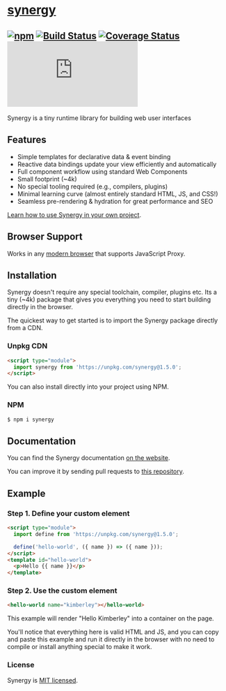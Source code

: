 # [synergy](https://synergyjs.org)

## [![npm](https://img.shields.io/npm/v/synergy.svg)](http://npm.im/synergy) [![Build Status](https://travis-ci.com/defx/synergy.svg?branch=master)](https://travis-ci.com/defx/synergy) [![Coverage Status](https://coveralls.io/repos/github/defx/synergy/badge.svg?branch=master)](https://coveralls.io/github/defx/synergy?branch=master) [![gzip size](https://img.badgesize.io/https://unpkg.com/synergy/dist/synergy.min.js?compression=gzip&label=gzip)]()

Synergy is a tiny runtime library for building web
user interfaces

## Features

- Simple templates for declarative data & event
  binding
- Reactive data bindings update your view
  efficiently and automatically
- Full component workflow using standard Web
  Components
- Small footprint (~4k)
- No special tooling required (e.g., compilers,
  plugins)
- Minimal learning curve (almost entirely standard
  HTML, JS, and CSS!)
- Seamless pre-rendering & hydration for great
  performance and SEO

[Learn how to use Synergy in your own project](https://synergyjs.org/getting-started.html).

## Browser Support

Works in any
[modern browser](https://caniuse.com/mdn-javascript_builtins_proxy_proxy)
that supports JavaScript Proxy.

## Installation

Synergy doesn't require any special toolchain,
compiler, plugins etc. Its a tiny (~4k) package
that gives you everything you need to start
building directly in the browser.

The quickest way to get started is to import the
Synergy package directly from a CDN.

### Unpkg CDN

```html
<script type="module">
  import synergy from 'https://unpkg.com/synergy@1.5.0';
</script>
```

You can also install directly into your project
using NPM.

### NPM

```bash
$ npm i synergy
```

## Documentation

You can find the Synergy documentation
[on the website](https://synergyjs.org/documentation).

You can improve it by sending pull requests to
[this repository](https://github.com/synergyjs/synergyjs.org).

## Example

### Step 1. Define your custom element

```html
<script type="module">
  import define from 'https://unpkg.com/synergy@1.5.0';

  define('hello-world', ({ name }) => ({ name }));
</script>
<template id="hello-world">
  <p>Hello {{ name }}</p>
</template>
```

### Step 2. Use the custom element

```html
<hello-world name="kimberley"></hello-world>
```

This example will render "Hello Kimberley" into a
container on the page.

You'll notice that everything here is valid HTML
and JS, and you can copy and paste this example
and run it directly in the browser with no need to
compile or install anything special to make it
work.

### License

Synergy is [MIT licensed](./LICENSE).

